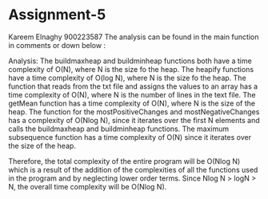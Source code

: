 # Assignment-5
Kareem Elnaghy 900223587 
The analysis can be found in the main function in comments or down below :

 Analysis:
 The buildmaxheap and buildminheap functions both have a time complexity of O(N), where N is the size fo the heap.
 The heapify functions have a time complexity of O(log N), where N is the size fo the heap.
 The function that reads from the txt file and assigns the values to an array has a time complexity of O(N),
 where N is the number of lines in the text file.
 The getMean function has a time complexity of O(N), where N is the size of the heap.
 The function for the mostPositiveChanges and mostNegativeChanges has a complexity of O(Nlog N), since it iterates
 over the first N elements and calls the buildmaxheap and buildminheap functions.
 The maximum subsequence function has a time complexity of O(N) since it iterates over the size of the heap.

 Therefore, the total complexity of the entire program will be O(Nlog N) which is a result of the addition of the
 complexities of all the functions used in the program and by neglecting lower order terms. Since Nlog N > logN > N,
 the overall time complexity will be O(Nlog N).
